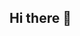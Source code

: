 ## Hi there 👋

<!--
**h1021221009-nugi/h1021221009-nugi** is a ✨ _special_ ✨ repository because its `README.md` (this file) appears on your GitHub profile.

Here are some ideas to get you started:

- 🔭 I’m currently working on this page
- 🌱 I’m currently learning Machine Learning and Web developer
- 📫 How to reach me: Instagram (@nugi.putra27)
- 😄 Pronouns: He
-->
